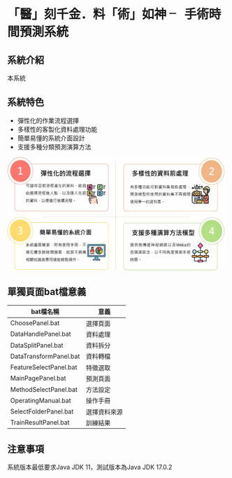 # 「醫」刻千金．料「術」如神 ╴ 手術時間預測系統

系統介紹
---------------
本系統

系統特色
---------------
* 彈性化的作業流程選擇  
* 多樣性的客製化資料處理功能  
* 簡單易懂的系統介面設計  
* 支援多種分類預測演算方法  

<img src="https://github.com/Louislin0128/Surgery-Time-Prediction-System/blob/main/src/%E7%B3%BB%E7%B5%B1%E5%9B%9B%E5%A4%A7%E7%89%B9%E8%89%B2.jpg" width="500">

單獨頁面bat檔意義
---------------

bat檔名稱 | 意義
-------- | --------
ChoosePanel.bat | 選擇頁面
DataHandlePanel.bat | 資料處理
DataSplitPanel.bat | 資料拆分
DataTransformPanel.bat | 資料轉檔
FeatureSelectPanel.bat | 特徵選取
MainPagePanel.bat | 預測頁面
MethodSelectPanel.bat | 方法設定
OperatingManual.bat | 操作手冊
SelectFolderPanel.bat | 選擇資料來源
TrainResultPanel.bat | 訓練結果

注意事項
-------
系統版本最低要求Java JDK 11，測試版本為Java JDK 17.0.2



